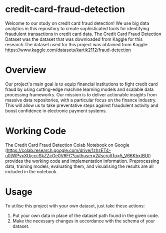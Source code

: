 # credit-card-fraud-detection
Welcome to our study on credit card fraud detection! We use big data analytics in this repository to create sophisticated tools for identifying fraudulent transactions in credit card data. The Credit Card Fraud Detection Dataset was the dataset that was downloaded from Kaggle for this research.The dataset used for this project was obtained from Kaggle: https://www.kaggle.com/datasets/kartik2112/fraud-detection

# Overview
Our project's main goal is to equip financial institutions to fight credit card fraud by using cutting-edge machine learning models and scalable data processing frameworks. Our mission is to deliver actionable insights from massive data repositories, with a particular focus on the finance industry. This will allow us to take preventative steps against fraudulent activity and boost confidence in electronic payment systems.

# Working Code
The Credit Card Fraud Detection Colab Notebook on Google (https://colab.research.google.com/drive/1zhzET4-u0tWPvxXUjcccSkZZcOe0V6FC?authuser=2#scrollTo=5_V66KbxtBUl) provides the working code and implementation information. Preprocessing data, training models, evaluating them, and visualising the results are all included in the notebook.

# Usage
To utilise this project with your own dataset, just take these actions:

1. Put your own data in place of the dataset path found in the given code.
2. Make the necessary changes in accordance with the schema of your dataset.
